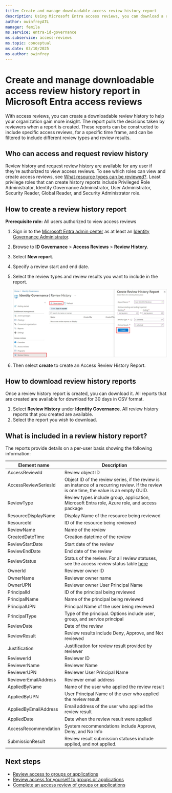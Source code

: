 ```yaml
---
title: Create and manage downloadable access review history report
description: Using Microsoft Entra access reviews, you can download a review history for access reviews in your organization.
author: owinfreyATL
manager: femila
ms.service: entra-id-governance
ms.subservice: access-reviews
ms.topic: conceptual
ms.date: 03/10/2025
ms.author: owinfrey
---
```


# Create and manage downloadable access review history report in Microsoft Entra access reviews

With access reviews, you can create a downloadable review history to help your organization gain more insight. The report pulls the decisions taken by reviewers when a report is created. These reports can be constructed to include specific access reviews, for a specific time frame, and can be filtered to include different review types and review results.
 
## Who can access and request review history

Review history and request review history are available for any user if they're authorized to view access reviews. To see which roles can view and create access reviews, see [What resource types can be reviewed?](deploy-access-reviews.md#what-resource-types-can-be-reviewed). Least privilege roles that can create history reports include Privileged Role Administrator, Identity Governance Administrator, User Administrator, Security Reader, Global Reader, and Security Administrator role.

## How to create a review history report

**Prerequisite role:** All users authorized to view access reviews

1. Sign in to the [Microsoft Entra admin center](https://entra.microsoft.com) as at least an [Identity Governance Administrator](../identity/role-based-access-control/permissions-reference.md#identity-governance-administrator).

1. Browse to **ID Governance** > **Access Reviews** > **Review History**.
 
1. Select **New report**. 

1. Specify a review start and end date.

1. Select the review types and review results you want to include in the report. 

    ![Access Reviews - Access Review History Report - Create](./media/access-reviews-downloadable-review-history/create-review-history.png)

1. Then select **create** to create an Access Review History Report.

## How to download review history reports

Once a review history report is created, you can download it. All reports that are created are available for download for 30 days in CSV format.

1. Select **Review History** under **Identity Governance**. All review history reports that you created are available. 
1. Select the report you wish to download. 

## What is included in a review history report?

The reports provide details on a per-user basis showing the following information:

| Element name | Description |
| --- | --- |
| AccessReviewId |	Review object ID |
| AccessReviewSeriesId |	Object ID of the review series, if the review is an instance of a recurring review. If the review is one time, the value is an empty GUID. |
| ReviewType | Review types include group, application, Microsoft Entra role, Azure role, and access package|
|ResourceDisplayName | Display Name of the resource being reviewed |
| ResourceId | ID of the resource being reviewed |
| ReviewName |	Name of the review |
| CreatedDateTime |	Creation datetime of the review |
| ReviewStartDate |	Start date of the review
| ReviewEndDate | End date of the review |
| ReviewStatus | Status of the review. For all review statuses, see the access review status table [here](create-access-review.md) |
| OwnerId | Reviewer owner ID |
| OwnerName | Reviewer owner name |
| OwnerUPN | Reviewer owner User Principal Name |
| PrincipalId | ID of the principal being reviewed |
| PrincipalName | Name of the principal being reviewed |
| PrincipalUPN | Principal Name of the user being reviewed |
| PrincipalType | Type of the principal. Options include user, group, and service principal |
| ReviewDate | Date of the review |
| ReviewResult | Review results include Deny, Approve, and Not reviewed |
|Justification | Justification for review result provided by reviewer |
| ReviewerId | Reviewer ID |
| ReviewerName | Reviewer Name |
| ReviewerUPN | Reviewer User Principal Name |
| ReviewerEmailAddress | Reviewer email address |
| AppliedByName | Name of the user who applied the review result |
| AppliedByUPN | User Principal Name of the user who applied the review result|
| AppliedByEmailAddress | Email address of the user who applied the review result |
| AppliedDate | Date when the review result were applied |
| AccessRecommendation | System recommendations include Approve, Deny, and No Info |
|SubmissionResult | Review result submission statuses include applied, and not applied. |

## Next steps
- [Review access to groups or applications](perform-access-review.md)
- [Review access for yourself to groups or applications](review-your-access.md)
- [Complete an access review of groups or applications](complete-access-review.md)
